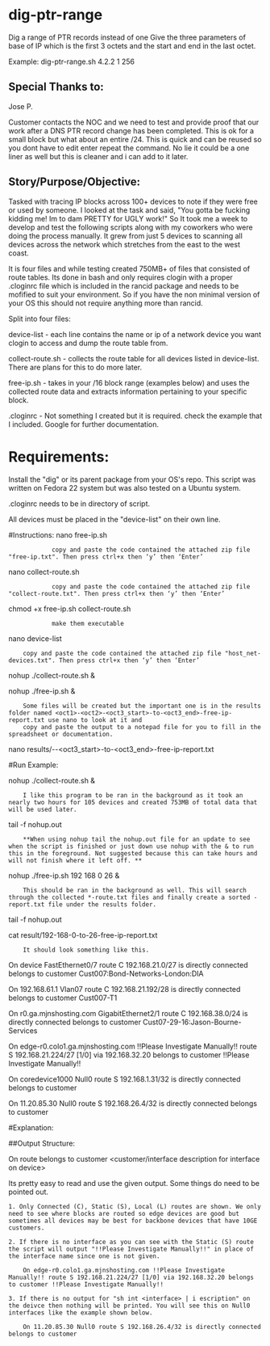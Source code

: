 # dig-ptr-range
Dig a range of PTR records  instead of one 
Give the three parameters of base of IP which is the first 3 octets and the start and end in the last octet. 

Example: dig-ptr-range.sh 4.2.2 1 256

## Special Thanks to:
Jose P.

Customer contacts the NOC and we need to test and provide proof that our work after a DNS PTR record change has been completed. This is ok for a small block but what about an entire /24. This is quick and can be reused so you dont have to edit enter repeat the command. No lie it could be a one liner as well but this is cleaner and i can add to it later. 

## Story/Purpose/Objective:
Tasked with tracing IP blocks across 100+ devices to note if they were free or used by someone. I looked at the task
and said, "You gotta be fucking kidding me! Im to dam PRETTY for UGLY work!" So It took me a week to develop and test the following 
scripts along with my coworkers who were doing the process manually. It grew from just 5 devices to scanning all devices across the
network which stretches from the east to the west coast. 

It is four files and while testing created 750MB+ of files that consisted of route tables. Its done in bash and only requires clogin with a proper .cloginrc file which is included in the rancid package and needs to be mofified to suit your environment. So if you have the non minimal version of your OS this should not require anything more than 
rancid. 

Split into four files: 

device-list - each line contains the name or ip of a network device you want clogin to access and dump the route table from.

collect-route.sh - collects the route table for all devices listed in device-list. There are plans for this to do more later. 

free-ip.sh - takes in your /16 block range (examples below) and uses the collected route data and extracts information pertaining 
			 to your specific block. 

.cloginrc - Not something I created but it is required. check the example that I included. Google for further documentation. 

# Requirements:

Install the "dig" or its parent package from your OS's repo. This script was written on Fedora 22 system but was also tested on a Ubuntu system.

.cloginrc needs to be in directory of script.

All devices must be placed in the "device-list" on their own line. 

#Instructions:
nano free-ip.sh

                copy and paste the code contained the attached zip file "free-ip.txt". Then press ctrl+x then ‘y’ then ‘Enter’

nano collect-route.sh

                copy and paste the code contained the attached zip file "collect-route.txt". Then press ctrl+x then ‘y’ then ‘Enter’

chmod +x free-ip.sh collect-route.sh

                make them executable 

nano device-list

		copy and paste the code contained the attached zip file "host_net-devices.txt". Then press ctrl+x then ‘y’ then ‘Enter’

nohup ./collect-route.sh &

nohup ./free-ip.sh <value of first octet> <value of second octet> <value of start of range third octet> <value of start of range third octet> &
		
		Some files will be created but the important one is in the results folder named <oct1>-<oct2>-<oct3_start>-to-<oct3_end>-free-ip-report.txt use nano to look at it and 
		copy and paste the output to a notepad file for you to fill in the spreadsheet or documentation.         

nano results/<oct1>-<oct2>-<oct3_start>-to-<oct3_end>-free-ip-report.txt

#Run Example: 

nohup ./collect-route.sh & 

		I like this program to be ran in the background as it took an nearly two hours for 105 devices and created 753MB of total data that will be used later. 

tail -f nohup.out
			
		**When using nohup tail the nohup.out file for an update to see when the script is finished or just down use nohup with the & to run this in the foreground. Not suggested because this can take hours and will not finish where it left off. **

nohup ./free-ip.sh 192 168 0 26 & 
		
		This should be ran in the background as well. This will search through the collected *-route.txt files and finally create a sorted -report.txt file under the results folder.

tail -f nohup.out

cat result/192-168-0-to-26-free-ip-report.txt

		It should look something like this. 

On device FastEthernet0/7 route C 192.168.21.0/27 is directly connected belongs to customer Cust007:Bond-Networks-London:DIA

On 192.168.61.1 Vlan07 route C 192.168.21.192/28 is directly connected belongs to customer Cust007-T1

On r0.ga.mjnshosting.com GigabitEthernet2/1 route C 192.168.38.0/24 is directly connected belongs to customer Cust07-29-16:Jason-Bourne-Services

On edge-r0.colo1.ga.mjnshosting.com !!Please Investigate Manually!! route S 192.168.21.224/27 [1/0] via 192.168.32.20 belongs to customer !!Please Investigate Manually!!

On coredevice1000 Null0 route S 192.168.1.31/32 is directly connected belongs to customer

On 11.20.85.30 Null0 route S 192.168.26.4/32 is directly connected belongs to customer

#Explanation:

##Output Structure:

On <device name from device-list> <interface on device> route <route from device that contains our desired blick> belongs to customer <customer/interface description for interface on device>

Its pretty easy to read and use the given output. Some things do need to be pointed out. 

	1. Only Connected (C), Static (S), Local (L) routes are shown. We only need to see where blocks are routed so edge devices are good but sometimes all devices may be best for backbone devices that have 10GE customers. 

	2. If there is no interface as you can see with the Static (S) route the script will output "!!Please Investigate Manually!!" in place of the interface name since one is not given. 

		On edge-r0.colo1.ga.mjnshosting.com !!Please Investigate Manually!! route S 192.168.21.224/27 [1/0] via 192.168.32.20 belongs to customer !!Please Investigate Manually!!

	3. If there is no output for "sh int <interface> | i escription" on the deivce then nothing will be printed. You will see this on Null0 interfaces like the example shown below. 

		On 11.20.85.30 Null0 route S 192.168.26.4/32 is directly connected belongs to customer
